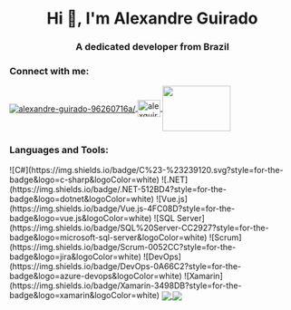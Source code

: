 <h1 align="center">Hi 👋, I'm Alexandre Guirado</h1>
<h3 align="center">A dedicated developer from Brazil</h3>

<h3 align="left">Connect with me:</h3>
<p align="left">
<a href="https://linkedin.com/in/alexandre-guirado-96260716a/" 
   target="blank"><img align="center" src="https://img.shields.io/badge/LinkedIn-0077B5?style=for-the-badge&logo=linkedin&logoColor=white" alt="alexandre-guirado-96260716a/" />
</a>
<a href="https://kaggle.com/alexguirado"
   target="blank"><img align="center" src="https://simpleicons.org/icons/kaggle.svg" alt="alexguirado" height="30" width="40" />
</a>
<a href="https://www.hackerrank.com/alexguirado30" 
   target="blank"><img align="center" src="https://hrcdn.net/community-frontend/assets/brand/logo-new-white-green-a5cb16e0ae.svg" height="80" width="120" />
 </a>
</p>

<h3 align="left">Languages and Tools:</h3>
![C#](https://img.shields.io/badge/C%23-%23239120.svg?style=for-the-badge&logo=c-sharp&logoColor=white)
![.NET](https://img.shields.io/badge/.NET-512BD4?style=for-the-badge&logo=dotnet&logoColor=white)
![Vue.js](https://img.shields.io/badge/Vue.js-4FC08D?style=for-the-badge&logo=vue.js&logoColor=white)
![SQL Server](https://img.shields.io/badge/SQL%20Server-CC2927?style=for-the-badge&logo=microsoft-sql-server&logoColor=white)
![Scrum](https://img.shields.io/badge/Scrum-0052CC?style=for-the-badge&logo=jira&logoColor=white)
![DevOps](https://img.shields.io/badge/DevOps-0A66C2?style=for-the-badge&logo=azure-devops&logoColor=white)
![Xamarin](https://img.shields.io/badge/Xamarin-3498DB?style=for-the-badge&logo=xamarin&logoColor=white)

<a href="https://github.com/alexandreguirado">
  <img align="center" src="https://github-readme-stats.vercel.app/api?username=alexandreguirado&hide=contribs,prs&show_icons=true&theme=dark" />
</a>
<a href="https://github.com/alexandreguirado">
  <img align="center" src="https://github-readme-stats.vercel.app/api/top-langs/?username=alexandreguirado&layout=compact"/>
</a>
